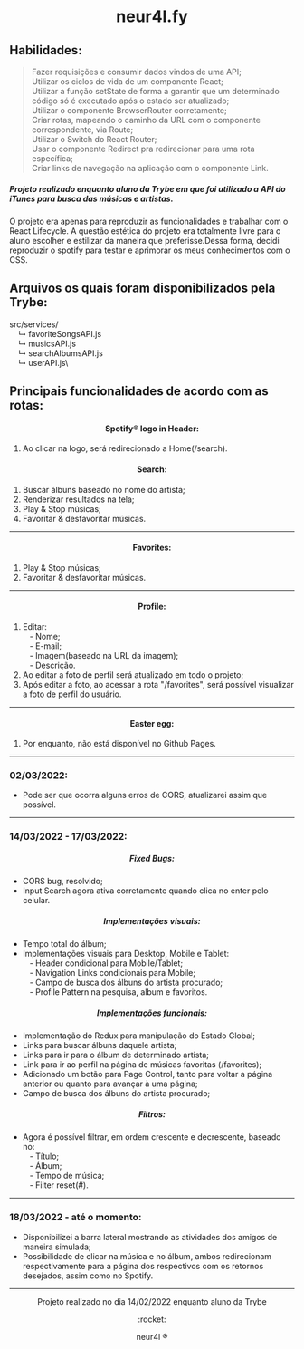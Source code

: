 <div align="center">
  <h1>neur4l.fy</h1>
</div>


## Habilidades:

> Fazer requisições e consumir dados vindos de uma API;\
> Utilizar os ciclos de vida de um componente React;\
> Utilizar a função setState de forma a garantir que um determinado código só é executado após o estado ser atualizado;\
> Utilizar o componente BrowserRouter corretamente;\
> Criar rotas, mapeando o caminho da URL com o componente correspondente, via Route;\
> Utilizar o Switch do React Router;\
> Usar o componente Redirect pra redirecionar para uma rota específica;\
> Criar links de navegação na aplicação com o componente Link.

##### Projeto realizado enquanto aluno da Trybe em que foi utilizado a API do iTunes para busca das músicas e artistas.

O projeto era apenas para reproduzir as funcionalidades e trabalhar com o React Lifecycle. A questão estética do projeto era totalmente livre para o aluno escolher e estilizar da maneira que preferisse.Dessa forma, decidi reproduzir o spotify para testar e aprimorar os meus conhecimentos com o CSS.

## Arquivos os quais foram disponibilizados pela Trybe:
src/services/\
&nbsp;&nbsp;&nbsp; ↳ favoriteSongsAPI.js\
&nbsp;&nbsp;&nbsp; ↳ musicsAPI.js\
&nbsp;&nbsp;&nbsp; ↳ searchAlbumsAPI.js\
&nbsp;&nbsp;&nbsp; ↳ userAPI.js\

## Principais funcionalidades de acordo com as rotas:

<div align="center">
  <h4>Spotify® logo in Header:</h4>
</div>

1. Ao clicar na logo, será redirecionado a Home(/search).

<div align="center">
  <h4>Search:</h4>
</div>

1. Buscar álbuns baseado no nome do artista;
2. Renderizar resultados na tela;
3. Play & Stop músicas;
4. Favoritar & desfavoritar músicas.

___

<div align="center">
  <h4>Favorites:</h4>
</div>

1. Play & Stop músicas;
2. Favoritar & desfavoritar músicas.

___

<div align="center">
  <h4>Profile:</h4>
</div>

1. Editar:\
&nbsp;&nbsp; - Nome;\
&nbsp;&nbsp; - E-mail;\
&nbsp;&nbsp; - Imagem(baseado na URL da imagem);\
&nbsp;&nbsp; - Descrição.
2. Ao editar a foto de perfil será atualizado em todo o projeto;
3. Após editar a foto, ao acessar a rota "/favorites", será possível visualizar a foto de perfil do usuário. 

___

<div align="center">
  <h4>Easter egg:</h4>
</div>

1. Por enquanto, não está disponível no Github Pages.

___

### 02/03/2022:

- Pode ser que ocorra alguns erros de CORS, atualizarei assim que possível.

___

### 14/03/2022 - 17/03/2022:

<div align="center">
  <h5>Fixed Bugs:</h5>
</div>

- CORS bug, resolvido;
- Input Search agora ativa corretamente quando clica no enter pelo celular.

<div align="center">
  <h5>Implementações visuais:</h5>
</div>

- Tempo total do álbum;
- Implementações visuais para Desktop, Mobile e Tablet:\
&nbsp;&nbsp; - Header condicional para Mobile/Tablet;\
&nbsp;&nbsp; - Navigation Links condicionais para Mobile;\
&nbsp;&nbsp; - Campo de busca dos álbuns do artista procurado;\
&nbsp;&nbsp; - Profile Pattern na pesquisa, album e favoritos.

<div align="center">
  <h5>Implementações funcionais:</h5>
</div>

- Implementação do Redux para manipulação do Estado Global;
- Links para buscar álbuns daquele artista;
- Links para ir para o álbum de determinado artista;
- Link para ir ao perfil na página de músicas favoritas (/favorites);
- Adicionado um botão para Page Control, tanto para voltar a página anterior ou quanto para avançar à uma página;
- Campo de busca dos álbuns do artista procurado;

<div align="center">
  <h5>Filtros:</h5>
</div>

- Agora é possível filtrar, em ordem crescente e decrescente, baseado no:\
&nbsp;&nbsp; - Título;\
&nbsp;&nbsp; - Álbum;\
&nbsp;&nbsp; - Tempo de música;\
&nbsp;&nbsp; - Filter reset(#).

___

### 18/03/2022 - até o momento:

- Disponibilizei a barra lateral mostrando as atividades dos amigos de maneira simulada;
- Possibilidade de clicar na música e no álbum, ambos redirecionam respectivamente para a página dos respectivos com os retornos desejados, assim como no Spotify.
___

<div align="center">
  <p>Projeto realizado no dia 14/02/2022 enquanto aluno da Trybe</p>
  <p>:rocket:</p>
  <p>neur4l ®</p>
</div>
